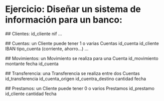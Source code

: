 
# Ejercicio: Diseñar un sistema de información para un banco:

## Clientes: 
id_cliente
nif
…

## Cuentas: un Cliente puede tener 1 o varias Cuentas
id_cuenta
id_cliente
IBAN
tipo_cuenta (corriente, ahorro…)
…

## Movimientos: un Movimiento se realiza para una Cuenta
id_movimiento
montante
fecha
id_cuenta

## Transferencia: una Transferencia se realiza entre dos Cuentas
id_transferencia
id_cuenta_origen
id_cuentra_destino
cantidad
fecha

## Prestamos: un Cliente puede tener 0 o varios Prestamos
id_prestamo
id_cliente
cantidad
fecha
